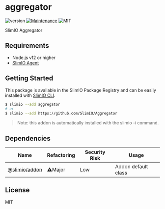 # aggregator
![version](https://img.shields.io/badge/version-0.1.0-blue.svg)
[![Maintenance](https://img.shields.io/badge/Maintained%3F-yes-green.svg)](https://github.com/SlimIO/is/commit-activity)
![MIT](https://img.shields.io/github/license/mashape/apistatus.svg)

SlimIO Aggregator

## Requirements
- Node.js v12 or higher
- [SlimIO Agent](https://github.com/SlimIO/Agent)

## Getting Started
This package is available in the SlimIO Package Registry and can be easily installed with [SlimIO CLI](https://github.com/SlimIO/CLI).

```bash
$ slimio --add aggregator
# or
$ slimio --add https://github.com/SlimIO/Aggregator
```

> Note: this addon is automatically installed with the slimio -i command.

## Dependencies

|Name|Refactoring|Security Risk|Usage|
|---|---|---|---|
|[@slimio/addon](https://github.com/SlimIO/Addon#readme)|⚠️Major|Low|Addon default class|

## License
MIT
